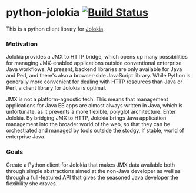 # python-jolokia [![Build Status](https://travis-ci.org/wbrefvem/python-jolokia.svg?branch=master)](https://travis-ci.org/wbrefvem/python-jolokia)
This is a python client library for [Jolokia](https://jolokia.org/).

### Motivation
Jolokia provides a JMX to HTTP bridge, which opens up many possibilities for managing JMX-enabled applications outside conventional enterprise Java workflows. At present, backend libraries are only available for Java and Perl, and there's also a browser-side JavaScript library. While Python is generally more convenient for dealing with HTTP resources than Java or Perl, a client library for Jolokia is optimal.

JMX is not a platform-agnostic tech. This means that management applications for Java EE apps are almost always written in Java, which is unfortunate, as it prevents a more flexible, polyglot architecture. Enter Jolokia. By bridging JMX to HTTP, Jolokia brings Java application management into the broader world of the web, so that they can be orchestrated and managed by tools outside the stodgy, if stable, world of enterprise Java.

### Goals
Create a Python client for Jolokia that makes JMX data available both through simple abstractions aimed at the non-Java developer as well as through a full-featured API that gives the seasoned Java developer the flexibility she craves.
